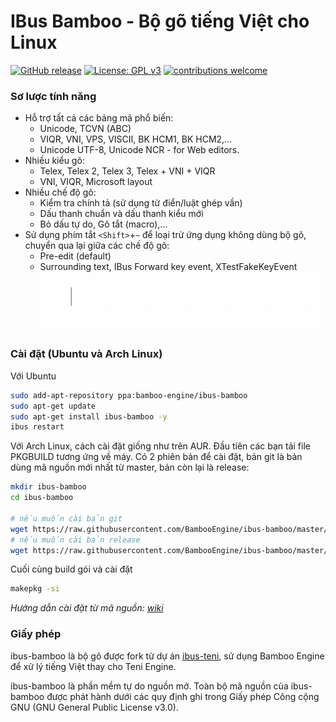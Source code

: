IBus Bamboo - Bộ gõ tiếng Việt cho Linux
===================================
[![GitHub release](https://img.shields.io/github/release/BambooEngine/ibus-bamboo.svg)](https://github.com/BambooEngine/ibus-bamboo/releases/latest)
[![License: GPL v3](https://img.shields.io/badge/License-GPL%20v3-blue.svg)](https://opensource.org/licenses/GPL-3.0)
[![contributions welcome](https://img.shields.io/badge/contributions-welcome-brightgreen.svg?style=flat)](https://github.com/BambooEngine/ibus-bamboo)

### Sơ lược tính năng
* Hỗ trợ tất cả các bảng mã phổ biến:
  * Unicode, TCVN (ABC)
  * VIQR, VNI, VPS, VISCII, BK HCM1, BK HCM2,…
  * Unicode UTF-8, Unicode NCR - for Web editors.
* Nhiều kiểu gõ:
  * Telex, Telex 2, Telex 3, Telex + VNI + VIQR
  * VNI, VIQR, Microsoft layout
* Nhiều chế độ gõ:
  * Kiểm tra chính tả (sử dụng từ điển/luật ghép vần)
  * Dấu thanh chuẩn và dấu thanh kiểu mới
  * Bỏ dấu tự do, Gõ tắt (macro),...
* Sử dụng phím tắt `<Shift>`+`~` để loại trừ ứng dụng không dùng bộ gõ, chuyển qua lại giữa các chế độ gõ:
  	* Pre-edit (default)
  	* Surrounding text, IBus Forward key event, XTestFakeKeyEvent
   ![ibus-bamboo](https://github.com/BambooEngine/ibus-bamboo/raw/gh-resources/demo.gif)

### Cài đặt (Ubuntu và Arch Linux)
Với Ubuntu
```sh
sudo add-apt-repository ppa:bamboo-engine/ibus-bamboo
sudo apt-get update
sudo apt-get install ibus-bamboo -y
ibus restart
```
Với Arch Linux, cách cài đặt giống như trên AUR. Đầu tiên các bạn tải file PKGBUILD tương ứng về máy. Có 2 phiên bản để cài đặt, bản git là bản dùng mã nguồn mới nhất từ master, bản còn lại là release:
```sh
mkdir ibus-bamboo
cd ibus-bamboo

# nếu muốn cài bản git 
wget https://raw.githubusercontent.com/BambooEngine/ibus-bamboo/master/archlinux/PKGBUILD-git -O PKGBUILD
# nếu muốn cài bản release 
wget https://raw.githubusercontent.com/BambooEngine/ibus-bamboo/master/archlinux/PKGBUILD-release -O PKGBUILD
```

Cuối cùng build gói và cài đặt 
```sh
makepkg -si
```


*Hướng dẫn cài đặt từ mã nguồn: [wiki](https://github.com/BambooEngine/ibus-bamboo/wiki/H%C6%B0%E1%BB%9Bng-d%E1%BA%ABn-c%C3%A0i-%C4%91%E1%BA%B7t-t%E1%BB%AB-m%C3%A3-ngu%E1%BB%93n)*

### Giấy phép
ibus-bamboo là bộ gõ được fork từ dự án [ibus-teni](https://github.com/teni-ime/ibus-teni), sử dụng Bamboo Engine để xử lý tiếng Việt thay cho Teni Engine.

ibus-bamboo là phần mềm tự do nguồn mở. Toàn bộ mã nguồn của ibus-bamboo được phát hành dưới các quy định ghi trong Giấy phép Công cộng GNU (GNU General Public License v3.0).
